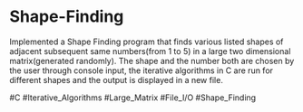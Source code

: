 # Shape-Finding
Implemented a Shape Finding program that finds various listed shapes of adjacent subsequent same numbers(from 1 to 5) in a large two dimensional matrix(generated randomly).
The shape and the number both are chosen by the user through console input, the iterative algorithms in C are run for different shapes and the output is displayed in a new file.

 #C #Iterative_Algorithms #Large_Matrix #File_I/O #Shape_Finding
